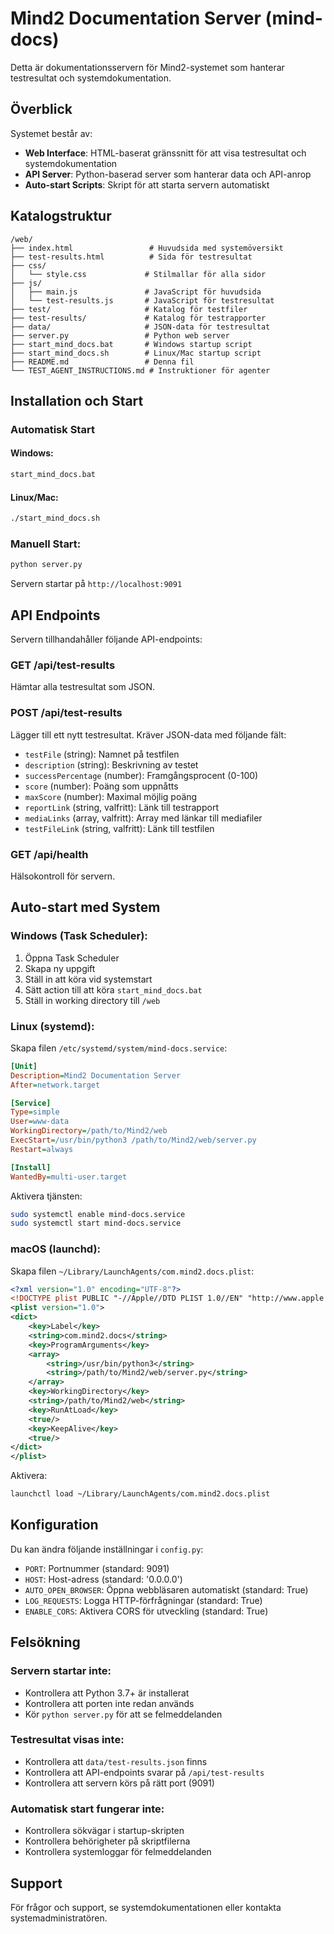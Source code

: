 # Mind2 Documentation Server (mind-docs)

Detta är dokumentationsservern för Mind2-systemet som hanterar testresultat och systemdokumentation.

## Överblick

Systemet består av:
- **Web Interface**: HTML-baserat gränssnitt för att visa testresultat och systemdokumentation
- **API Server**: Python-baserad server som hanterar data och API-anrop
- **Auto-start Scripts**: Skript för att starta servern automatiskt

## Katalogstruktur

```
/web/
├── index.html                 # Huvudsida med systemöversikt
├── test-results.html          # Sida för testresultat
├── css/
│   └── style.css             # Stilmallar för alla sidor
├── js/
│   ├── main.js               # JavaScript för huvudsida
│   └── test-results.js       # JavaScript för testresultat
├── test/                     # Katalog för testfiler
├── test-results/             # Katalog för testrapporter
├── data/                     # JSON-data för testresultat
├── server.py                 # Python web server
├── start_mind_docs.bat       # Windows startup script
├── start_mind_docs.sh        # Linux/Mac startup script
├── README.md                 # Denna fil
└── TEST_AGENT_INSTRUCTIONS.md # Instruktioner för agenter
```

## Installation och Start

### Automatisk Start

#### Windows:
```bash
start_mind_docs.bat
```

#### Linux/Mac:
```bash
./start_mind_docs.sh
```

### Manuell Start:
```bash
python server.py
```

Servern startar på `http://localhost:9091`

## API Endpoints

Servern tillhandahåller följande API-endpoints:

### GET /api/test-results
Hämtar alla testresultat som JSON.

### POST /api/test-results
Lägger till ett nytt testresultat. Kräver JSON-data med följande fält:
- `testFile` (string): Namnet på testfilen
- `description` (string): Beskrivning av testet
- `successPercentage` (number): Framgångsprocent (0-100)
- `score` (number): Poäng som uppnåtts
- `maxScore` (number): Maximal möjlig poäng
- `reportLink` (string, valfritt): Länk till testrapport
- `mediaLinks` (array, valfritt): Array med länkar till mediafiler
- `testFileLink` (string, valfritt): Länk till testfilen

### GET /api/health
Hälsokontroll för servern.

## Auto-start med System

### Windows (Task Scheduler):
1. Öppna Task Scheduler
2. Skapa ny uppgift
3. Ställ in att köra vid systemstart
4. Sätt action till att köra `start_mind_docs.bat`
5. Ställ in working directory till `/web`

### Linux (systemd):
Skapa filen `/etc/systemd/system/mind-docs.service`:

```ini
[Unit]
Description=Mind2 Documentation Server
After=network.target

[Service]
Type=simple
User=www-data
WorkingDirectory=/path/to/Mind2/web
ExecStart=/usr/bin/python3 /path/to/Mind2/web/server.py
Restart=always

[Install]
WantedBy=multi-user.target
```

Aktivera tjänsten:
```bash
sudo systemctl enable mind-docs.service
sudo systemctl start mind-docs.service
```

### macOS (launchd):
Skapa filen `~/Library/LaunchAgents/com.mind2.docs.plist`:

```xml
<?xml version="1.0" encoding="UTF-8"?>
<!DOCTYPE plist PUBLIC "-//Apple//DTD PLIST 1.0//EN" "http://www.apple.com/DTDs/PropertyList-1.0.dtd">
<plist version="1.0">
<dict>
    <key>Label</key>
    <string>com.mind2.docs</string>
    <key>ProgramArguments</key>
    <array>
        <string>/usr/bin/python3</string>
        <string>/path/to/Mind2/web/server.py</string>
    </array>
    <key>WorkingDirectory</key>
    <string>/path/to/Mind2/web</string>
    <key>RunAtLoad</key>
    <true/>
    <key>KeepAlive</key>
    <true/>
</dict>
</plist>
```

Aktivera:
```bash
launchctl load ~/Library/LaunchAgents/com.mind2.docs.plist
```

## Konfiguration

Du kan ändra följande inställningar i `config.py`:
- `PORT`: Portnummer (standard: 9091)
- `HOST`: Host-adress (standard: '0.0.0.0')
- `AUTO_OPEN_BROWSER`: Öppna webbläsaren automatiskt (standard: True)
- `LOG_REQUESTS`: Logga HTTP-förfrågningar (standard: True)
- `ENABLE_CORS`: Aktivera CORS för utveckling (standard: True)

## Felsökning

### Servern startar inte:
- Kontrollera att Python 3.7+ är installerat
- Kontrollera att porten inte redan används
- Kör `python server.py` för att se felmeddelanden

### Testresultat visas inte:
- Kontrollera att `data/test-results.json` finns
- Kontrollera att API-endpoints svarar på `/api/test-results`
- Kontrollera att servern körs på rätt port (9091)

### Automatisk start fungerar inte:
- Kontrollera sökvägar i startup-skripten
- Kontrollera behörigheter på skriptfilerna
- Kontrollera systemloggar för felmeddelanden

## Support

För frågor och support, se systemdokumentationen eller kontakta systemadministratören.